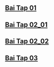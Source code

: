 ## [Bai Tap 01](https://colab.research.google.com/drive/1so9ma3UNF5u3i5py1SO7MFAqUC7vxP7v?usp=sharing) 
## [Bai Tap 02_01](https://colab.research.google.com/drive/1k4ZpsAFK_qormIO4skCVxAhuxvbVANW-?usp=sharing) 
## [Bai Tap 02_02](https://colab.research.google.com/drive/1YeGg7jSt-wM-0p9VGrc_jj4k54Upt_gZ?usp=sharing) 
## [Bai Tap 03](https://colab.research.google.com/drive/1F1YWm8i-32kKjItZCDy0RUcDmP7XeYZ9?usp=sharing) 
